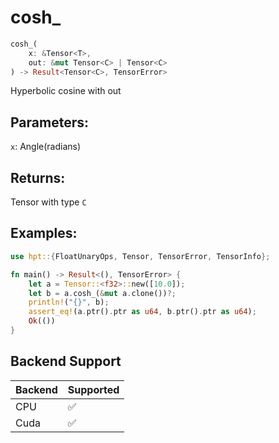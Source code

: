 # cosh_
```rust
cosh_(
    x: &Tensor<T>, 
    out: &mut Tensor<C> | Tensor<C>
) -> Result<Tensor<C>, TensorError>
```
Hyperbolic cosine with out
## Parameters:
`x`: Angle(radians)
## Returns:
Tensor with type `C`
## Examples:
```rust
use hpt::{FloatUnaryOps, Tensor, TensorError, TensorInfo};

fn main() -> Result<(), TensorError> {
    let a = Tensor::<f32>::new([10.0]);
    let b = a.cosh_(&mut a.clone())?;
    println!("{}", b);
    assert_eq!(a.ptr().ptr as u64, b.ptr().ptr as u64);
    Ok(())
}
```
## Backend Support
| Backend | Supported |
|---------|-----------|
| CPU     | ✅         |
| Cuda    | ✅        |